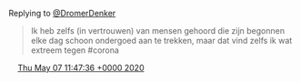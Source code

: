 Replying to [@DromerDenker](https://twitter.com/DromerDenker/status/1258362015833305090)

> Ik heb zelfs \(in vertrouwen\) van mensen gehoord die zijn begonnen elke dag schoon ondergoed aan te trekken, maar dat vind zelfs ik wat extreem tegen \#corona

<img src="../../media/tweet.ico" width="12" /> [Thu May 07 11:47:36 +0000 2020](https://twitter.com/DromerDenker/status/1258362845235941376)